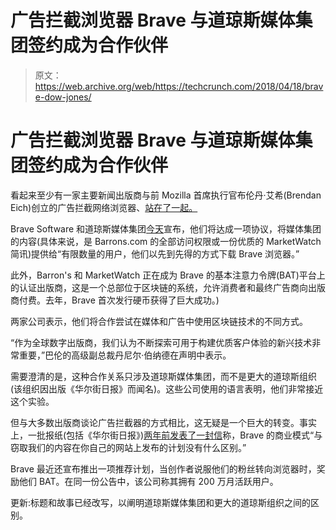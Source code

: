 # 广告拦截浏览器 Brave 与道琼斯媒体集团签约成为合作伙伴 

> 原文：<https://web.archive.org/web/https://techcrunch.com/2018/04/18/brave-dow-jones/>

# 广告拦截浏览器 Brave 与道琼斯媒体集团签约成为合作伙伴

看起来至少有一家主要新闻出版商与前 Mozilla 首席执行官布伦丹·艾希(Brendan Eich)创立的广告拦截网络浏览器、[站在了一起。](https://web.archive.org/web/20221205161051/https://techcrunch.com/2016/01/20/with-brave-software-javascripts-inventor-is-building-a-browser-for-the-ad-blocked-future/)

Brave Software 和道琼斯媒体集团[今天](https://web.archive.org/web/20221205161051/https://medium.com/@AttentionToken/dow-jones-media-group-partners-with-brave-software-to-offer-premium-content-to-users-and-test-18d0d9e3341d)宣布，他们将达成一项协议，将媒体集团的内容(具体来说，是 Barrons.com 的全部访问权限或一份优质的 MarketWatch 简讯)提供给“有限数量的用户，他们以先到先得的方式下载 Brave 浏览器。”

此外，Barron's 和 MarketWatch 正在成为 Brave 的基本注意力令牌(BAT)平台上的认证出版商，这是一个总部位于区块链的系统，允许消费者和最终广告商向出版商付费。去年，Brave 首次发行硬币获得了巨大成功。)

两家公司表示，他们将合作尝试在媒体和广告中使用区块链技术的不同方式。

“作为全球数字出版商，我们认为不断探索可用于构建优质客户体验的新兴技术非常重要，”巴伦的高级副总裁丹尼尔·伯纳德在声明中表示。

需要澄清的是，这种合作关系只涉及道琼斯媒体集团，而不是更大的道琼斯组织(该组织因出版《华尔街日报》而闻名)。这些公司使用的语言表明，他们非常接近这个实验。

但与大多数出版商谈论广告拦截器的方式相比，这无疑是一个巨大的转变。事实上，一批报纸(包括《华尔街日报》)[两年前发表了一封信](https://web.archive.org/web/20221205161051/https://www.cnet.com/news/newspapers-to-brave-browser-dont-mess-with-our-ads-or-else/)称，Brave 的商业模式“与窃取我们的内容在你自己的网站上发布的计划没有什么区别。”

Brave 最近还宣布推出一项推荐计划，当创作者说服他们的粉丝转向浏览器时，奖励他们 BAT。在同一份公告中，该公司称其拥有 200 万月活跃用户。

更新:标题和故事已经改写，以阐明道琼斯媒体集团和更大的道琼斯组织之间的区别。